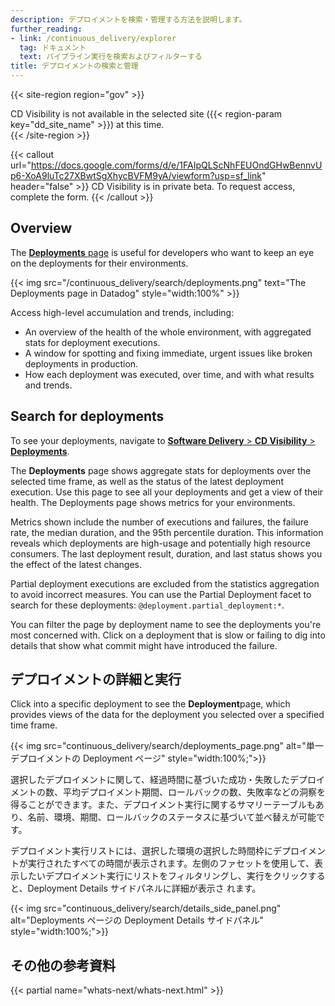 ```yaml
---
description: デプロイメントを検索・管理する方法を説明します。
further_reading:
- link: /continuous_delivery/explorer
  tag: ドキュメント
  text: パイプライン実行を検索およびフィルターする
title: デプロイメントの検索と管理
---
```


{{< site-region region="gov" >}}
<div class="alert alert-warning">CD Visibility is not available in the selected site ({{< region-param key="dd_site_name" >}}) at this time.</div>
{{< /site-region >}}

{{< callout url="https://docs.google.com/forms/d/e/1FAIpQLScNhFEUOndGHwBennvUp6-XoA9luTc27XBwtSgXhycBVFM9yA/viewform?usp=sf_link" header="false" >}}
CD Visibility is in private beta. To request access, complete the form.
{{< /callout >}}

## Overview

The [**Deployments** page][1] is useful for developers who want to keep an eye on the deployments for their environments.

{{< img src="/continuous_delivery/search/deployments.png" text="The Deployments page in Datadog" style="width:100%" >}}

Access high-level accumulation and trends, including:

- An overview of the health of the whole environment, with aggregated stats for deployment executions.
- A window for spotting and fixing immediate, urgent issues like broken deployments in production.
- How each deployment was executed, over time, and with what results and trends.

## Search for deployments

To see your deployments, navigate to [**Software Delivery** > **CD Visibility** > **Deployments**][1].

The **Deployments** page shows aggregate stats for deployments over the selected time frame, as well as the status of the latest deployment execution. Use this page to see all your deployments and get a view of their health. The Deployments page shows metrics for your environments.

Metrics shown include the number of executions and failures, the failure rate, the median duration, and the 95th percentile duration. This information reveals which deployments are high-usage and potentially high resource consumers. The last deployment result, duration, and last status shows you the effect of the latest changes.

<div class="alert alert-info">Partial deployment executions are excluded from the statistics aggregation to avoid incorrect measures. You can use the Partial Deployment facet to search for these deployments: <code>@deployment.partial_deployment:*</code>.</div>

You can filter the page by deployment name to see the deployments you're most concerned with. Click on a deployment that is slow or failing to dig into details that show what commit might have introduced the failure.

## デプロイメントの詳細と実行

Click into a specific deployment to see the **Deployment**page, which provides views of the data for the deployment you selected over a specified time frame.

{{< img src="continuous_delivery/search/deployments_page.png" alt="単一デプロイメントの Deployment ページ" style="width:100%;">}}

選択したデプロイメントに関して、経過時間に基づいた成功・失敗したデプロイメントの数、平均デプロイメント期間、ロールバックの数、失敗率などの洞察を得ることができます。また、デプロイメント実行に関するサマリーテーブルもあり、名前、環境、期間、ロールバックのステータスに基づいて並べ替えが可能です。

デプロイメント実行リストには、選択した環境の選択した時間枠にデプロイメントが実行されたすべての時間が表示されます。左側のファセットを使用して、表示したいデプロイメント実行にリストをフィルタリングし、実行をクリックすると、Deployment Details サイドパネルに詳細が表示さ れます。

{{< img src="continuous_delivery/search/details_side_panel.png" alt="Deployments ページの Deployment Details サイドパネル" style="width:100%;">}}

## その他の参考資料

{{< partial name="whats-next/whats-next.html" >}}

[1]: https://app.datadoghq.com/ci/deployments